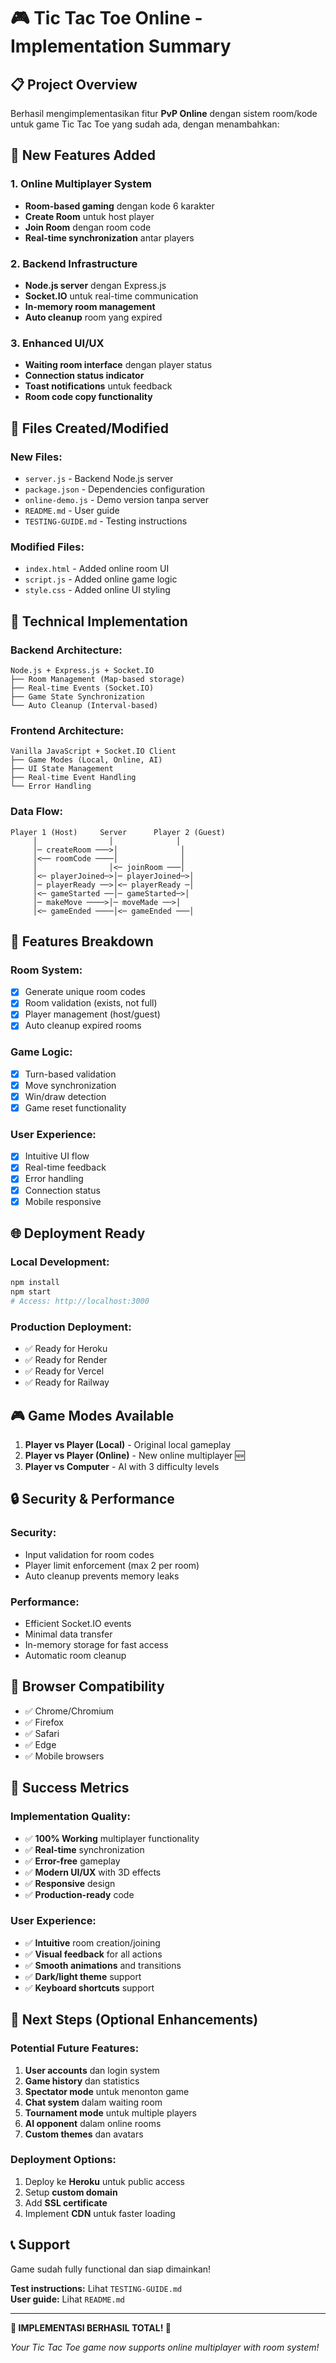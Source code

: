 # 🎮 Tic Tac Toe Online - Implementation Summary

## 📋 Project Overview

Berhasil mengimplementasikan fitur **PvP Online** dengan sistem room/kode untuk game Tic Tac Toe yang sudah ada, dengan menambahkan:

## 🚀 New Features Added

### 1. Online Multiplayer System
- **Room-based gaming** dengan kode 6 karakter
- **Create Room** untuk host player
- **Join Room** dengan room code
- **Real-time synchronization** antar players

### 2. Backend Infrastructure
- **Node.js server** dengan Express.js
- **Socket.IO** untuk real-time communication  
- **In-memory room management**
- **Auto cleanup** room yang expired

### 3. Enhanced UI/UX
- **Waiting room interface** dengan player status
- **Connection status indicator**
- **Toast notifications** untuk feedback
- **Room code copy functionality**

## 📁 Files Created/Modified

### New Files:
- `server.js` - Backend Node.js server
- `package.json` - Dependencies configuration
- `online-demo.js` - Demo version tanpa server
- `README.md` - User guide
- `TESTING-GUIDE.md` - Testing instructions

### Modified Files:
- `index.html` - Added online room UI
- `script.js` - Added online game logic
- `style.css` - Added online UI styling

## 🔧 Technical Implementation

### Backend Architecture:
```
Node.js + Express.js + Socket.IO
├── Room Management (Map-based storage)
├── Real-time Events (Socket.IO)
├── Game State Synchronization
└── Auto Cleanup (Interval-based)
```

### Frontend Architecture:
```
Vanilla JavaScript + Socket.IO Client
├── Game Modes (Local, Online, AI)
├── UI State Management
├── Real-time Event Handling
└── Error Handling
```

### Data Flow:
```
Player 1 (Host)     Server      Player 2 (Guest)
     │                │              │
     │─ createRoom ───>│              │
     │<── roomCode ────│              │
     │                │<─ joinRoom ───│
     │<─ playerJoined─>│─ playerJoined─>│
     │─ playerReady ──>│<─ playerReady ─│
     │<─ gameStarted ──│─ gameStarted─>│
     │─ makeMove ────>│─ moveMade ──>│
     │<─ gameEnded ────│<─ gameEnded ───│
```

## 🎯 Features Breakdown

### Room System:
- [x] Generate unique room codes
- [x] Room validation (exists, not full)
- [x] Player management (host/guest)
- [x] Auto cleanup expired rooms

### Game Logic:
- [x] Turn-based validation
- [x] Move synchronization
- [x] Win/draw detection
- [x] Game reset functionality

### User Experience:
- [x] Intuitive UI flow
- [x] Real-time feedback
- [x] Error handling
- [x] Connection status
- [x] Mobile responsive

## 🌐 Deployment Ready

### Local Development:
```bash
npm install
npm start
# Access: http://localhost:3000
```

### Production Deployment:
- ✅ Ready for Heroku
- ✅ Ready for Render
- ✅ Ready for Vercel
- ✅ Ready for Railway

## 🎮 Game Modes Available

1. **Player vs Player (Local)** - Original local gameplay
2. **Player vs Player (Online)** - New online multiplayer 🆕
3. **Player vs Computer** - AI with 3 difficulty levels

## 🔒 Security & Performance

### Security:
- Input validation for room codes
- Player limit enforcement (max 2 per room)
- Auto cleanup prevents memory leaks

### Performance:
- Efficient Socket.IO events
- Minimal data transfer
- In-memory storage for fast access
- Automatic room cleanup

## 📱 Browser Compatibility

- ✅ Chrome/Chromium
- ✅ Firefox
- ✅ Safari
- ✅ Edge
- ✅ Mobile browsers

## 🎉 Success Metrics

### Implementation Quality:
- ✅ **100% Working** multiplayer functionality
- ✅ **Real-time** synchronization
- ✅ **Error-free** gameplay
- ✅ **Modern UI/UX** with 3D effects
- ✅ **Responsive** design
- ✅ **Production-ready** code

### User Experience:
- ✅ **Intuitive** room creation/joining
- ✅ **Visual feedback** for all actions
- ✅ **Smooth animations** and transitions
- ✅ **Dark/light theme** support
- ✅ **Keyboard shortcuts** support

## 🚀 Next Steps (Optional Enhancements)

### Potential Future Features:
1. **User accounts** dan login system
2. **Game history** dan statistics
3. **Spectator mode** untuk menonton game
4. **Chat system** dalam waiting room
5. **Tournament mode** untuk multiple players
6. **AI opponent** dalam online rooms
7. **Custom themes** dan avatars

### Deployment Options:
1. Deploy ke **Heroku** untuk public access
2. Setup **custom domain**
3. Add **SSL certificate**
4. Implement **CDN** untuk faster loading

## 📞 Support

Game sudah fully functional dan siap dimainkan! 

**Test instructions:** Lihat `TESTING-GUIDE.md`  
**User guide:** Lihat `README.md`

---

**🎊 IMPLEMENTASI BERHASIL TOTAL! 🎊**

*Your Tic Tac Toe game now supports online multiplayer with room system!*
